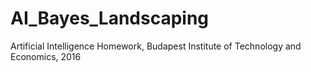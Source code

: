 # AI_Bayes_Landscaping
Artificial Intelligence Homework, Budapest Institute of Technology and Economics, 2016
